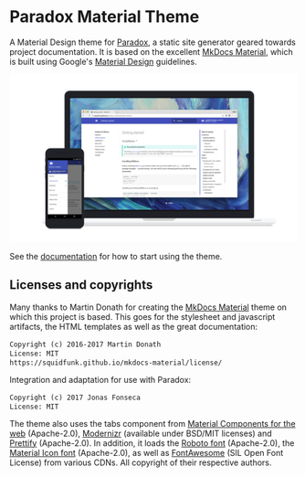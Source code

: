 # Paradox Material Theme

A Material Design theme for [Paradox], a static site generator geared
towards project documentation. It is based on the excellent [MkDocs Material], which is built
using Google's [Material Design] guidelines.

[![Paradox Material Theme](src/main/paradox/images/material.png)][Paradox Material Theme]

See the [documentation][Paradox Material Theme] for how to start using the theme.

## Licenses and copyrights

Many thanks to Martin Donath for creating the [MkDocs Material] theme on which
this project is based. This goes for the stylesheet and javascript artifacts,
the HTML templates as well as the great documentation:

    Copyright (c) 2016-2017 Martin Donath
    License: MIT
    https://squidfunk.github.io/mkdocs-material/license/

Integration and adaptation for use with Paradox:

    Copyright (c) 2017 Jonas Fonseca
    License: MIT

The theme also uses the tabs component from [Material Components for the web] (Apache-2.0),
[Modernizr] (available under BSD/MIT licenses) and [Prettify] (Apache-2.0).
In addition, it loads the [Roboto font] (Apache-2.0), the [Material Icon font] (Apache-2.0),
as well as [FontAwesome] (SIL Open Font License) from various CDNs. All copyright
of their respective authors.

 [Paradox]: https://github.com/lightbend/paradox
 [Paradox Material Theme]: https://jonas.github.io/paradox-material-theme/
 [MkDocs Material]: https://github.com/squidfunk/mkdocs-material
 [Material Design]: https://material.io/guidelines/material-design/
 [FontAwesome]: http://fontawesome.io/
 [Modernizr]: https://www.modernizr.com
 [Prettify]: https://github.com/google/code-prettify
 [Roboto font]: https://github.com/google/roboto
 [Material Icon font]: https://github.com/google/material-design-icons
 [Material Components for the web]: https://github.com/material-components/material-components-web/
